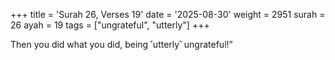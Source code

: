 +++
title = 'Surah 26, Verses 19'
date = '2025-08-30'
weight = 2951
surah = 26
ayah = 19
tags = ["ungrateful", "utterly"]
+++

Then you did what you did, being ˹utterly˺ ungrateful!”